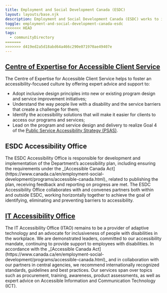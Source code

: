 ```yaml
---
title: Employment and Social Development Canada (ESDC)
layout: layouts/base.njk
description: Employment and Social Development Canada (ESDC) works to improve the standard of living and quality of life for all Canadians. We do this by promoting a labour force that is highly skilled. We also promote an efficient and inclusive labour market. ESDC has multiple teams working in digital accessibility with the goal of creating a barrier free environment for Canadians and employees!
toggle: employment-and-social-development-canada-esdc
<<<<<<< HEAD
tags:
  - communityDirectory
=======
>>>>>>> d419ed2a5d18abd64a466c290e071970ae49407e
---
```


<div class="row wb-eqht">
	<div class="col-md-6">
		<h2 class="h3"><a href="https://ceacs-cesca.github.io">Centre of Expertise for Accessible Client Service</a></h2>
The Centre of Expertise for Accessible Client Service helps to foster an accessibility-focused culture by offering expert advice and support to:

- Adopt inclusive design principles into new or existing program design and service improvement initiatives;
- Understand the way people live with a disability and the service barriers that create a challenge for them;
- Identify the accessibility solutions that will make it easier for clients to access our programs and services;
- Lead on the program and service design and delivery to realize Goal 4 of the [Public Service Accessibility Strategy (PSAS)](https://www.canada.ca/en/government/publicservice/wellness-inclusion-diversity-public-service/diversity-inclusion-public-service/accessibility-public-service/accessibility-strategy-public-service-toc.html).
</div>
<div class="col-md-6">
<h2 class="h3">ESDC Accessibility Office</h2>
The ESDC Accessibility Office is responsible for development and implementation of the Department’s accessibility plan, including ensuring the requirements under the _[Accessible Canada Act](https://www.canada.ca/en/employment-social-development/programs/accessible-canada.html)_ related to publishing the plan, receiving feedback and reporting on progress are met. The ESDC Accessibility Office collaborates with and convenes partners both within and outside ESDC, working horizontally together to achieve the goal of identifying, eliminating and preventing barriers to accessibility.
</div>
<div class="col-md-6">
<h2 class="h3"><a href="https://bati-itao.github.io">IT Accessibility Office</a></h2>
The IT Accessibility Office (ITAO) remains to be a provider of adaptive technology and an advocate for inclusiveness of people with disabilities in the workplace. We are demonstrated leaders, committed to our accessibility mandate, continuing to provide support to employees with disabilities. In accordance with the _[Accessible Canada Act](https://www.canada.ca/en/employment-social-development/programs/accessible-canada.html)_ and in collaboration with our partners in central agencies, we recommend internationally recognized standards, guidelines and best practices. Our services span over topics such as procurement, training, awareness, product assessments, as well as expert advice on Accessible Information and Communication Technology (ICT).
</div>
</div>
